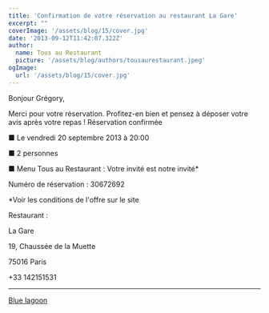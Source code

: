 ```yaml
---
title: 'Confirmation de votre réservation au restaurant La Gare'
excerpt: ""
coverImage: '/assets/blog/15/cover.jpg'
date: '2013-09-12T11:42:07.322Z'
author:
  name: Tous au Restaurant
  picture: '/assets/blog/authors/tousaurestaurant.jpeg'
ogImage:
  url: '/assets/blog/15/cover.jpg'
---
```



Bonjour Grégory,

Merci pour votre réservation. Profitez-en bien et pensez à déposer votre avis après votre repas !
Réservation confirmée

■	Le vendredi 20 septembre 2013 à 20:00

■	2 personnes

■	Menu Tous au Restaurant : Votre invité est notre invité*

Numéro de réservation : 30672692

*Voir les conditions de l'offre sur le site				

Restaurant :

La Gare

19, Chaussée de la Muette

75016 Paris

+33 142151531

<hr />

<a href="/posts/16-blue-lagoon">Blue lagoon</a>
